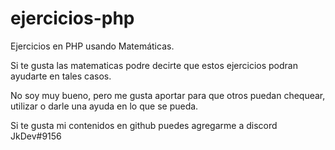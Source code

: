 # ejercicios-php
Ejercicios en PHP usando Matemáticas.


Si te gusta las matematicas podre decirte que estos ejercicios podran ayudarte en tales casos.

No soy muy bueno, pero me gusta aportar para que otros puedan chequear, utilizar o darle una ayuda en lo que se pueda.

Si te gusta mi contenidos en github puedes agregarme a discord JkDev#9156
